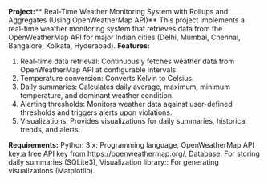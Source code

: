 **Project:**** Real-Time Weather Monitoring System with Rollups and Aggregates (Using OpenWeatherMap API)**
This project implements a real-time weather monitoring system that retrieves data from the OpenWeatherMap API for major Indian cities (Delhi, Mumbai, Chennai, Bangalore, Kolkata, Hyderabad). 
**Features:**
1. Real-time data retrieval: Continuously fetches weather data from OpenWeatherMap API at configurable intervals.
2. Temperature conversion: Converts Kelvin to Celsius.
3. Daily summaries: Calculates daily average, maximum, minimum temperature, and dominant weather condition.
4. Alerting thresholds: Monitors weather data against user-defined thresholds and triggers alerts upon violations.
4. Visualizations: Provides visualizations for daily summaries, historical trends, and alerts.

**Requirements:**
Python 3.x: Programming language,
OpenWeatherMap API key:a free API key from https://openweathermap.org/,
Database: For storing daily summaries (SQLite3),
Visualization library:: For generating visualizations (Matplotlib).
